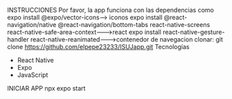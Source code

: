 
INSTRUCCIONES
Por favor, la app funciona con las dependencias como
expo install @expo/vector-icons--> iconos
expo install @react-navigation/native @react-navigation/bottom-tabs react-native-screens react-native-safe-area-context--->react
expo install react-native-gesture-handler react-native-reanimated--->contenedor de navegacion
clonar: git clone https://github.com/elpepe23233/ISUJapp.git
 Tecnologías

- React Native
- Expo
- JavaScript

INICIAR APP
npx expo start


